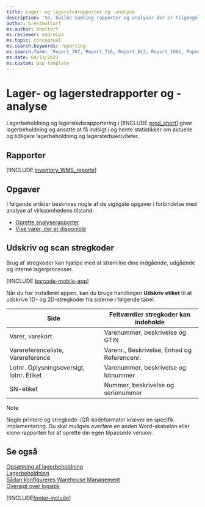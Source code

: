 ```yaml
---
title: Lager- og lagerstedrapporter og -analyse
description: 'Se, hvilke samling rapporter og analyser der er tilgængelige i standardversionen af Business Central, så du kan holde styr på virksomheden.'
author: brentholtorf
ms.author: bholtorf
ms.reviewer: andreipa
ms.topic: conceptual
ms.search.keywords: reporting
ms.search.form: 'Report_707, Report_716, Report_813, Report_1001, Report_5807, Report_5808, Report_5809, Report_7313, Report_7319, Report_7320'
ms.date: 04/13/2023
ms.custom: bap-template
---
```

# <a name="inventory-and-warehouse-reports-and-analytics"></a>Lager- og lagerstedrapporter og -analyse

Lagerbeholdning og lagerstedsrapportering i [!INCLUDE [prod_short](includes/prod_short.md)] giver lagerbeholdning og ansatte at få indsigt i og hente statistikker om aktuelle og tidligere lagerbeholdning og lagerstedsaktiviteter.  

## <a name="reports"></a>Rapporter

[!INCLUDE [inventory_WMS_reports](includes/inventory-WMS-reports-include.md)]

## <a name="tasks"></a>Opgaver

I følgende artikler beskrives nogle af de vigtigste opgaver i forbindelse med analyse af virksomhedens tilstand:

* [Oprette analyserapporter](bi-how-create-analysis-views-reports.md)  
* [Vise varer, der er disponible](inventory-how-availability-overview.md)

## <a name="print-and-scan-barcodes"></a>Udskriv og scan stregkoder

Brug af stregkoder kan hjælpe med at strømline dine indgående, udgående og interne lagerprocesser. 

[!INCLUDE [barcode-mobile-app](includes/barcode-mobile-app.md)]

Når du har installeret appen, kan du bruge handlingen **Udskriv etiket** til at udskrive 1D- og 2D-stregkoder fra siderne i følgende tabel.

|Side  |Feltværdier stregkoder kan indeholde  |
|---------|---------|
|Varer, varekort     |Varenummer, beskrivelse og GTIN         |
|Varereferenceliste, Varereference     |Varenr., Beskrivelse, Enhed og Referencenr.         |
|Lotnr. Oplysningsoversigt, lotnr. Etiket     |Varenummer, beskrivelse og lotnummer       |
|SN-etiket     |Nummer, beskrivelse og serienummer         |

> [!NOTE]
> Nogle printere og stregkode-/QR-kodeformater kræver en specifik implementering. Du skal muligvis overføre en anden Word-skabelon eller klone rapporten for at oprette din egen tilpassede version.

## <a name="see-also"></a>Se også

[Opsætning af lagerbeholdning](inventory-setup-inventory.md)  
[Lagerbeholdning](inventory-manage-inventory.md)  
[Sådan konfigureres Warehouse Management](warehouse-setup-warehouse.md)  
[Oversigt over logistik](design-details-warehouse-management.md)

[!INCLUDE[footer-include](includes/footer-banner.md)]

